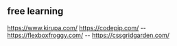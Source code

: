 ## free learning
https://www.kirupa.com/
https://codepip.com/
-- https://flexboxfroggy.com/
-- https://cssgridgarden.com/
